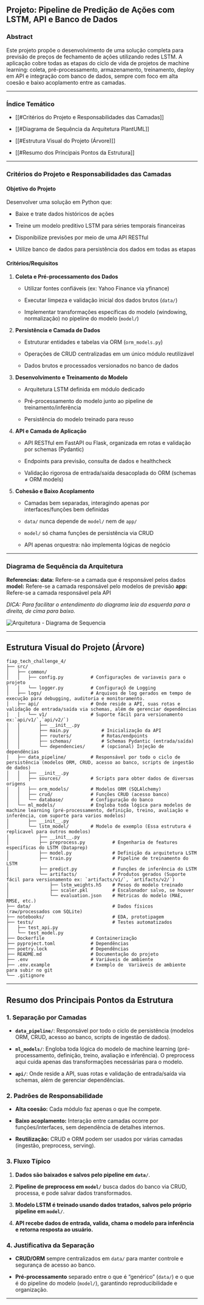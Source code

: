 ## Projeto: Pipeline de Predição de Ações com LSTM, API e Banco de Dados

### Abstract

Este projeto propõe o desenvolvimento de uma solução completa para previsão de preços de fechamento de ações utilizando redes LSTM. A aplicação cobre todas as etapas do ciclo de vida de projetos de machine learning: coleta, pré-processamento, armazenamento, treinamento, deploy em API e integração com banco de dados, sempre com foco em alta coesão e baixo acoplamento entre as camadas.
* * *

### Índice Temático

*   [[#Critérios do Projeto e Responsabilidades das Camadas]]
    
*   [[#Diagrama de Sequência da Arquitetura PlantUML]]
    
*   [[#Estrutura Visual do Projeto (Árvore)]]
    
*   [[#Resumo dos Principais Pontos da Estrutura]]
    

* * *

### **Critérios do Projeto e Responsabilidades das Camadas**

#### **Objetivo do Projeto**

Desenvolver uma solução em Python que:

*   Baixe e trate dados históricos de ações
    
*   Treine um modelo preditivo LSTM para séries temporais financeiras
    
*   Disponibilize previsões por meio de uma API RESTful
    
*   Utilize banco de dados para persistência dos dados em todas as etapas
    

#### **Critérios/Requisitos**

1.  **Coleta e Pré-processamento dos Dados**
    
    *   Utilizar fontes confiáveis (ex: Yahoo Finance via yfinance)
        
    *   Executar limpeza e validação inicial dos dados brutos (`data/`)
        
    *   Implementar transformações específicas do modelo (windowing, normalização) no pipeline do modelo (`model/`)
    
2.  **Persistência e Camada de Dados**
    
    *   Estruturar entidades e tabelas via ORM (`orm_models.py`)
        
    *   Operações de CRUD centralizadas em um único módulo reutilizável
        
    *   Dados brutos e processados versionados no banco de dados
    
3.  **Desenvolvimento e Treinamento do Modelo**
    
    *   Arquitetura LSTM definida em módulo dedicado
        
    *   Pré-processamento do modelo junto ao pipeline de treinamento/inferência
        
    *   Persistência do modelo treinado para reuso
    
4.  **API e Camada de Aplicação**
    
    *   API RESTful em FastAPI ou Flask, organizada em rotas e validação por schemas (Pydantic)
        
    *   Endpoints para previsão, consulta de dados e healthcheck
        
    *   Validação rigorosa de entrada/saída desacoplada do ORM (schemas ≠ ORM models)
    
5.  **Cohesão e Baixo Acoplamento**
    
    *   Camadas bem separadas, interagindo apenas por interfaces/funções bem definidas
        
    *   `data/` nunca depende de `model/` nem de `app/`
        
    *   `model/` só chama funções de persistência via CRUD
        
    *   API apenas orquestra: não implementa lógicas de negócio
    

* * *

### **Diagrama de Sequência da Arquitetura**

**Referencias:**
    **data:** Refere-se a camada que é responsável pelos dados
    **model:** Refere-se a camada responsável pelo modelos de previsão
    **app:** Refere-se a camada responsável pela API


*DICA: Para facilitar o entendimento do diagrama leia da esquerda para a direita, de cima para baixo.*

![Arquitetura - Diagrama de Sequencia](docs/architecture/architecture_sequence_diagram.svg)

* * *

## **Estrutura Visual do Projeto (Árvore)**

```plaintext
fiap_tech_challenge_4/
├── src/
│   ├── common/
│   │   ├── config.py          # Configurações de variaveis para o projeto
│   │   └── logger.py          # Configuraçõ de Logging
│   ├── logs/                  # Arquivos de log gerados em tempo de execução para debugging, auditoria e monitoramento.
│   ├── api/                   # Onde reside a API, suas rotas e validação de entrada/saída via schemas, além de gerenciar dependências
│   │   └── v1/                # Suporte fácil para versionamento ex:`api/v1/`,`api/v2/`)
│	│       ├── __init__.py
│	│       ├── main.py            # Inicialização da API
│	│	    ├── routers/           # Rotas/endpoints
│	│	    ├── schemas/           # Schemas Pydantic (entrada/saída)
│	│	    └── dependencies/      # (opcional) Injeção de dependências
│   ├── data_pipeline/         # Responsável por todo o ciclo de persistência (modelos ORM, CRUD, acesso ao banco, scripts de ingestão de dados)
│   │   ├── __init__.py
│   │   ├── sources/           # Scripts para obter dados de diversas origens
│   │   ├── orm_models/        # Modelos ORM (SQLAlchemy)
│   │   ├── crud/              # Funções CRUD (acesso banco)
│   │   └── database/          # Configuração do banco
│   └── ml_models/             # Engloba toda lógica para modelos de machine learning (pré-processamento, definição, treino, avaliação e inferência, com suporte para varios modelos)
│       ├── __init__.py
│       └── lstm_model/        # Modelo de exemplo (Essa estrutura é replicavel para outros modelos)
│           ├── __init__.py
│           ├── preprocess.py          # Engenharia de features específicas do LSTM (Dataprep)
│           ├── model.py               # Definição da arquitetura LSTM
│           ├── train.py               # Pipeline de treinamento do LSTM
│           ├── predict.py             # Funções de inferência do LSTM
│           └── artifacts/             # Produtos gerados (Suporte fácil para versionamento ex: `artifacts/v1/`, `artifacts/v2/`)
│               ├── lstm_weights.h5    # Pesos do modelo treinado
│               ├── scaler.pkl         # Escalonador salvo, se houver
│               └── evaluation.json    # Métricas do modelo (MAE, RMSE, etc.)
├── data/                              # Dados físicos (raw/processados com SQLite)
├── notebooks/                         # EDA, prototipagem
├── tests/                             # Testes automatizados
│   ├── test_api.py
│   └── test_model.py
├── Dockerfile                 # Containerização
├── pyproject.toml             # Dependências
├── poetry.lock                # Dependências
├── README.md                  # Documentação do projeto
├── .env                       # Variáveis de ambiente
├── .env.example               # Exemplo de  Variáveis de ambiente para subir no git
└── .gitignore
```

* * *

## **Resumo dos Principais Pontos da Estrutura**
### **1\. Separação por Camadas**

*   **`data_pipeline/`**: Responsável por todo o ciclo de persistência (modelos ORM, CRUD, acesso ao banco, scripts de ingestão de dados).
    
*   **`ml_models/`**: Engloba toda lógica do modelo de machine learning (pré-processamento, definição, treino, avaliação e inferência). O preprocess aqui cuida apenas das transformações necessárias para o modelo.
    
*   **`api/`**: Onde reside a API, suas rotas e validação de entrada/saída via schemas, além de gerenciar dependências.
    

### **2\. Padrões de Responsabilidade**

*   **Alta coesão:** Cada módulo faz apenas o que lhe compete.
    
*   **Baixo acoplamento:** Interação entre camadas ocorre por funções/interfaces, sem dependência de detalhes internos.
    
*   **Reutilização:** CRUD e ORM podem ser usados por várias camadas (ingestão, preprocess, serving).
    

### **3\. Fluxo Típico**

1.  **Dados são baixados e salvos pelo pipeline em `data/`**.
    
2.  **Pipeline de preprocess em `model/`** busca dados do banco via CRUD, processa, e pode salvar dados transformados.
    
3.  **Modelo LSTM é treinado usando dados tratados, salvos pelo próprio pipeline em `model/`**.
    
4.  **API recebe dados de entrada, valida, chama o modelo para inferência e retorna resposta ao usuário.**
    

### **4\. Justificativa da Separação**

*   **CRUD/ORM** sempre centralizados em `data/` para manter controle e segurança de acesso ao banco.
    
*   **Pré-processamento** separado entre o que é “genérico” (`data/`) e o que é do pipeline do modelo (`model/`), garantindo reproducibilidade e organização.
    

* * *